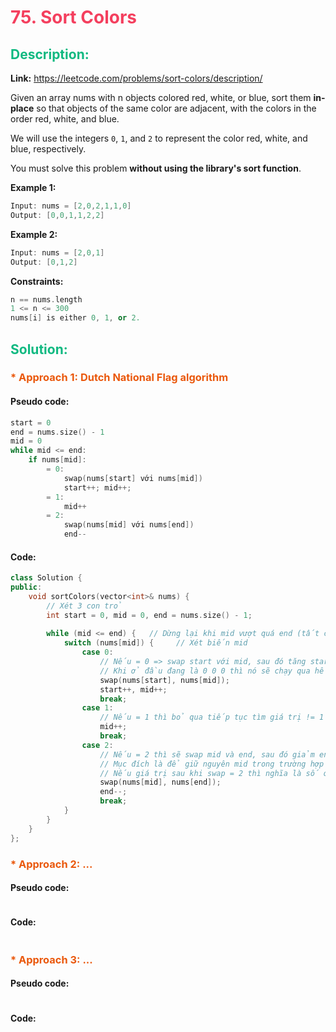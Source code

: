 # <span style="color: #f43f5e" >75. Sort Colors</span>

## <span style="color: #10b981">Description:</span>
**Link:** https://leetcode.com/problems/sort-colors/description/

Given an array nums with n objects colored red, white, or blue, sort them **in-place** so that objects of the same color are adjacent, with the colors in the order red, white, and blue.

We will use the integers `0`, `1`, and `2` to represent the color red, white, and blue, respectively.

You must solve this problem **without using the library's sort function**.

 

**Example 1:**
```cpp
Input: nums = [2,0,2,1,1,0]
Output: [0,0,1,1,2,2]
```
**Example 2:**
```cpp
Input: nums = [2,0,1]
Output: [0,1,2]
```
**Constraints:**
```cpp
n == nums.length
1 <= n <= 300
nums[i] is either 0, 1, or 2.
```

## <span style="color: #10b981">Solution:</span>

### <span style="color: #ea580c">* Approach 1: Dutch National Flag algorithm</span>
#### Pseudo code:
```cpp
start = 0
end = nums.size() - 1
mid = 0
while mid <= end:
    if nums[mid]:
        = 0:
            swap(nums[start] với nums[mid])
            start++; mid++;
        = 1:
            mid++
        = 2:
            swap(nums[mid] với nums[end])
            end--
```
#### Code:
```cpp
class Solution {
public:
    void sortColors(vector<int>& nums) {
        // Xét 3 con trỏ
        int start = 0, mid = 0, end = nums.size() - 1;
        
        while (mid <= end) {   // Dừng lại khi mid vượt quá end (tất cả giá trị đã đúng vị trí)
            switch (nums[mid]) {     // Xét biến mid
                case 0:
                    // Nếu = 0 => swap start với mid, sau đó tăng start, mid
                    // Khi ở đầu đang là 0 0 0 thì nó sẽ chạy qua hết tất cả, đến khi gặp một giá trị khác thì sẽ chạy xuống các TH dưới
                    swap(nums[start], nums[mid]);
                    start++, mid++;
                    break;
                case 1:
                    // Nếu = 1 thì bỏ qua tiếp tục tìm giá trị != 1 để xét
                    mid++;
                    break;
                case 2:
                    // Nếu = 2 thì sẽ swap mid và end, sau đó giảm end
                    // Mục đích là để giữ nguyên mid trong trường hợp giá trị mid bị swap khác đi thì nó sẽ xét TH mid bị thay đổi đó (nên mới không tăng mid)
                    // Nếu giá trị sau khi swap = 2 thì nghĩa là số ở end đã đúng nên nó giảm tiếp đi và xét tới khi nào end != 2 để thay đổi mid và tiếp tục các TH khác
                    swap(nums[mid], nums[end]);
                    end--;
                    break;
            }
        }
    }
};
```

### <span style="color: #ea580c">* Approach 2: ...</span>
#### Pseudo code:
```cpp

```
#### Code:
```cpp

```

### <span style="color: #ea580c">* Approach 3: ...</span>
#### Pseudo code:
```cpp

```
#### Code:
```cpp

```